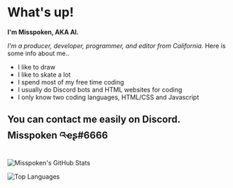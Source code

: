 # What's up!
**I'm Misspoken, AKA Al.**

*I'm a producer, developer, programmer, and editor from California.*
Here is some info about me..

- I like to draw
- I like to skate a lot
- I spend most of my free time coding
- I usually do Discord bots and HTML websites for coding
- I only know two coding languages, HTML/CSS and Javascript

## You can contact me easily on Discord. Misspoken འҽʂ#6666

![Misspoken's GitHub Stats](https://github-readme-stats.vercel.app/api?username=aryasarukkai&count_private=true&show_icons=true&theme=nightowl)

![Top Languages](https://github-readme-stats.vercel.app/api/top-langs/?username=aryasarukkai&theme=nightowl)
